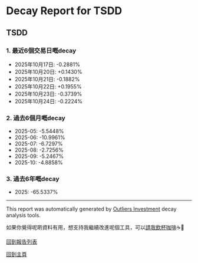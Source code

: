 # Decay Report for TSDD

## TSDD

### 1. 最近6個交易日嘅decay

- 2025年10月17日: -0.2881%
- 2025年10月20日: +0.1430%
- 2025年10月21日: -0.1882%
- 2025年10月22日: +0.1955%
- 2025年10月23日: -0.3739%
- 2025年10月24日: -0.2224%

### 2. 過去6個月嘅decay

- 2025-05: -5.5448%
- 2025-06: -10.9961%
- 2025-07: -6.7297%
- 2025-08: -2.7256%
- 2025-09: -5.2467%
- 2025-10: -4.8858%

### 3. 過去6年嘅decay

- 2025: -65.5337%

------------------------------
This report was automatically generated by [Outliers Investment](https://outliersecon.github.io/Outliers-Investment/) decay analysis tools.

如果你覺得呢啲資料有用，想支持我繼續改進呢個工具，可以[請我飲杯咖啡](https://buymeacoffee.com/outliersecon)☕🙏

[回到報告列表](https://outliersecon.github.io/Outliers-Investment/reports/reports_public)

[回到主頁](https://outliersecon.github.io/Outliers-Investment/)